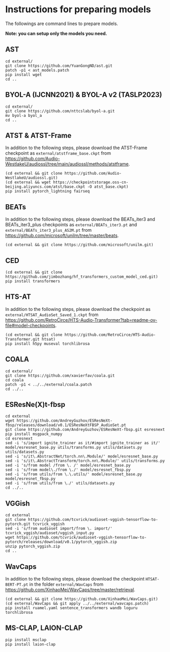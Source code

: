 # Instructions for preparing models

The followings are command lines to prepare models.

**Note: you can setup only the models you need.**

## AST

    cd external/
    git clone https://github.com/YuanGongND/ast.git
    patch -p1 < ast_models.patch
    pip install wget
    cd ..

## BYOL-A (IJCNN2021) & BYOL-A v2 (TASLP2023)

    cd external/
    git clone https://github.com/nttcslab/byol-a.git
    mv byol-a byol_a
    cd ..

## ATST & ATST-Frame

In addition to the following steps, please download the ATST-Frame checkpoint as `external/atstframe_base.ckpt` from https://github.com/Audio-WestlakeU/audiossl/tree/main/audiossl/methods/atstframe.

    (cd external && git clone https://github.com/Audio-WestlakeU/audiossl.git)
    (cd external && wget https://checkpointstorage.oss-cn-beijing.aliyuncs.com/atst/base.ckpt -O atst_base.ckpt)
    pip install pytorch_lightning fairseq

## BEATs

In addition to the following steps, please download the BEATs_iter3 and BEATs_iter3_plus checkpoints as `external/BEATs_iter3.pt` and `external/BEATs_iter3_plus_AS2M.pt` from https://github.com/microsoft/unilm/tree/master/beats.

    (cd external && git clone https://github.com/microsoft/unilm.git)

## CED

    (cd external && git clone https://github.com/jimbozhang/hf_transformers_custom_model_ced.git)
    pip install transformers

## HTS-AT

In addition to the following steps, please download the checkpoint as `external/HTSAT_AudioSet_Saved_1.ckpt` from https://github.com/RetroCirce/HTS-Audio-Transformer?tab=readme-ov-file#model-checkpoints.

    (cd external && git clone https://github.com/RetroCirce/HTS-Audio-Transformer.git htsat)
    pip install h5py museval torchlibrosa

## COALA

    cd external/
    git clone https://github.com/xavierfav/coala.git
    cd coala
    patch -p1 < ../../external/coala.patch
    cd ../..

## ESResNe(X)t-fbsp

    cd external
    wget https://github.com/AndreyGuzhov/ESResNeXt-fbsp/releases/download/v0.1/ESResNeXtFBSP_AudioSet.pt
    git clone https://github.com/AndreyGuzhov/ESResNeXt-fbsp.git esresnext
    pip install msgpack_numpy
    cd esresnext
    sed -i 's/import ignite_trainer as it/#import ignite_trainer as it/' model/esresnet_base.py utils/transforms.py utils/datasets.py utils/datasets.py
    sed -i 's/it\.AbstractNet/torch.nn\.Module/' model/esresnet_base.py
    sed -i 's/it\.AbstractTransform/torch.nn\.Module/' utils/transforms.py
    sed -i 's/from model /from \. /' model/esresnet_base.py
    sed -i 's/from model\./from \./' model/esresnet_fbsp.py
    sed -i 's/from utils/from \.\.utils/' model/esresnet_base.py model/esresnet_fbsp.py
    sed -i 's/from utils/from \./' utils/datasets.py
    cd ../..

## VGGish

    cd external
    git clone https://github.com/tcvrick/audioset-vggish-tensorflow-to-pytorch.git tcvrick_vggish
    sed -i 's/from audioset import/from \. import/' tcvrick_vggish/audioset/vggish_input.py
    wget https://github.com/tcvrick/audioset-vggish-tensorflow-to-pytorch/releases/download/v0.1/pytorch_vggish.zip
    unzip pytorch_vggish.zip
    cd ..

## WavCaps

In addition to the following steps, please download the checkpoint `HTSAT-BERT-PT.pt` in the folder `external/WavCaps` from https://github.com/XinhaoMei/WavCaps/tree/master/retrieval.

    (cd external && git clone https://github.com/XinhaoMei/WavCaps.git)
    (cd external/WavCaps && git apply ../../external/wavcaps.patch)
    pip install ruamel.yaml sentence_transformers wandb loguru torchlibrosa

## MS-CLAP, LAION-CLAP

    pip install msclap
    pip install laion-clap


